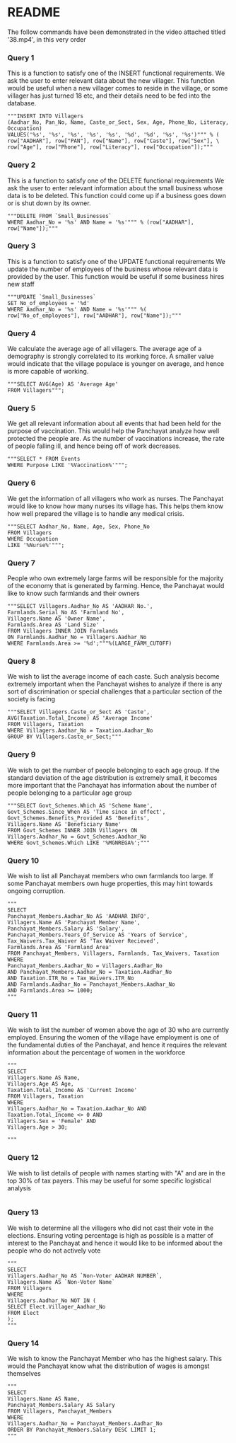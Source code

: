 ﻿
# README
The follow commands have been demonstrated in the video attached titled '38.mp4', in this very order

### Query 1
This is a function to satisfy one of the INSERT functional requirements.
We ask the user to enter relevant data about the new villager. This function would be useful when a new villager comes to reside in the village, or some villager has just turned 18 etc, and their details need to be fed into the database.
```
"""INSERT INTO Villagers
(Aadhar_No, Pan_No, Name, Caste_or_Sect, Sex, Age, Phone_No, Literacy, Occupation)
VALUES('%s', '%s', '%s', '%s', '%s', '%d', '%d', '%s', '%s')""" % (
row["AADHAR"], row["PAN"], row["Name"], row["Caste"], row["Sex"], \
row["Age"], row["Phone"], row["Literacy"], row["Occupation"]);"""
```
### Query 2
This is a function to satisfy one of the DELETE functional requirements
We ask the user to enter relevant information about the small business  whose data is to be deleted. This function could come up if a business goes down or is shut down by its owner.
```
"""DELETE FROM `Small_Businesses`
WHERE Aadhar_No = '%s' AND Name = '%s'""" % (row["AADHAR"], row["Name"]);"""
```
### Query 3
This is a function to satisfy one of the UPDATE functional requirements
We update the number of employees of the business whose relevant data is provided by the user. This function would be useful if some business hires new staff
```
"""UPDATE `Small_Businesses`
SET No_of_employees = '%d'
WHERE Aadhar_No = '%s' AND Name = '%s'""" %(
row["No_of_employees"], row["AADHAR"], row["Name"]);"""
```
### Query 4
We calculate the average age of all villagers. The average age of a demography is strongly correlated to its working force. A smaller value would indicate that the village populace is younger on average, and hence is more capable of working.
```
"""SELECT AVG(Age) AS 'Average Age'
FROM Villagers""";
```
### Query 5
We get all relevant information about all events that had been held for the purpose of vaccination. This would help the Panchayat analyze how well protected the people are. As the number of vaccinations increase, the rate of people falling ill, and hence being off of work decreases.
```
"""SELECT * FROM Events
WHERE Purpose LIKE '%Vaccination%'""";
```
### Query 6
We get the information of all villagers who work as nurses. The Panchayat would like to know how many nurses its village has. This helps them know how well prepared the village is to handle any medical crisis.
```
"""SELECT Aadhar_No, Name, Age, Sex, Phone_No
FROM Villagers
WHERE Occupation
LIKE '%Nurse%'""";
```
### Query 7
People who own extremely large farms will be responsible for the majority of the economy that is generated by farming. Hence, the Panchayat would like to know such farmlands and their owners
```
"""SELECT Villagers.Aadhar_No AS 'AADHAR No.',
Farmlands.Serial_No AS 'Farmland No',
Villagers.Name AS 'Owner Name',
Farmlands.Area AS 'Land Size'
FROM Villagers INNER JOIN Farmlands
ON Farmlands.Aadhar_No = Villagers.Aadhar_No
WHERE Farmlands.Area >= '%d';"""%(LARGE_FARM_CUTOFF)
```
### Query 8
We wish to list the average income of each caste. Such analysis become extremely important when the Panchayat wishes to analyze if there is any sort of discrimination or special challenges that a particular section of the society is facing
```
"""SELECT Villagers.Caste_or_Sect AS 'Caste',
AVG(Taxation.Total_Income) AS 'Average Income'
FROM Villagers, Taxation
WHERE Villagers.Aadhar_No = Taxation.Aadhar_No
GROUP BY Villagers.Caste_or_Sect;"""

```
### Query 9
We wish to get the number of people belonging to each age group. If the standard deviation of the age distribution is extremely small, it becomes more important that the Panchayat has information about the number of people belonging to a particular age group

```
"""SELECT Govt_Schemes.Which AS 'Scheme Name',
Govt_Schemes.Since_When AS 'Time since in effect',
Govt_Schemes.Benefits_Provided AS 'Benefits',
Villagers.Name AS 'Beneficiary Name'
FROM Govt_Schemes INNER JOIN Villagers ON
Villagers.Aadhar_No = Govt_Schemes.Aadhar_No
WHERE Govt_Schemes.Which LIKE '%MGNREGA%';"""
```
### Query 10
We wish to list all Panchayat members who own farmlands too large. If some Panchayat members own huge properties, this may hint towards ongoing corruption.
```
"""
SELECT
Panchayat_Members.Aadhar_No AS 'AADHAR INFO',
Villagers.Name AS 'Panchayat Member Name',
Panchayat_Members.Salary AS 'Salary',
Panchayat_Members.Years_Of_Service AS 'Years of Service',
Tax_Waivers.Tax_Waiver AS 'Tax Waiver Recieved',
Farmlands.Area AS 'Farmland Area'
FROM Panchayat_Members, Villagers, Farmlands, Tax_Waivers, Taxation
WHERE
Panchayat_Members.Aadhar_No = Villagers.Aadhar_No
AND Panchayat_Members.Aadhar_No = Taxation.Aadhar_No
AND Taxation.ITR_No = Tax_Waivers.ITR_No
AND Farmlands.Aadhar_No = Panchayat_Members.Aadhar_No
AND Farmlands.Area >= 1000;
"""
```
### Query 11
We wish to list the number of women above the age of 30 who are currently employed. Ensuring the women of the village have employment is one of the fundamental duties of the Panchayat, and hence it requires the relevant information about the percentage of women in the workforce
```
"""
SELECT
Villagers.Name AS Name,
Villagers.Age AS Age,
Taxation.Total_Income AS 'Current Income'
FROM Villagers, Taxation
WHERE
Villagers.Aadhar_No = Taxation.Aadhar_No AND
Taxation.Total_Income <> 0 AND
Villagers.Sex = 'Female' AND
Villagers.Age > 30;

"""

```
### Query 12
We wish to list details of people with names starting with "A" and are in the top 30% of tax payers. This may be useful for some specific logistical analysis
```

```
### Query 13
We wish to determine all the villagers who did not cast their vote in the elections. Ensuring voting percentage is high as possible is a matter of interest to the Panchayat and hence it would like to be informed about the people who do not actively vote
```
"""
SELECT
Villagers.Aadhar_No AS `Non-Voter AADHAR NUMBER`,
Villagers.Name AS `Non-Voter Name`
FROM Villagers
WHERE
Villagers.Aadhar_No NOT IN (
SELECT Elect.Villager_Aadhar_No
FROM Elect
);
"""
```
### Query 14
We wish to know the Panchayat Member who has the highest salary.  This would the Panchayat know what the distribution of wages is amongst themselves
```
"""
SELECT
Villagers.Name AS Name,
Panchayat_Members.Salary AS Salary
FROM Villagers, Panchayat_Members
WHERE
Villagers.Aadhar_No = Panchayat_Members.Aadhar_No
ORDER BY Panchayat_Members.Salary DESC LIMIT 1;
"""
```
